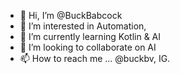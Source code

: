 - 👋 Hi, I’m @BuckBabcock
- 👀 I’m interested in Automation, 
- 🌱 I’m currently learning Kotlin & AI
- 💞️ I’m looking to collaborate on AI
- 📫 How to reach me ... @buckbv, IG.

<!---
BuckBabcock/BuckBabcock is a ✨ special ✨ repository because its `README.md` (this file) appears on your GitHub profile.
You can click the Preview link to take a look at your changes.
--->
